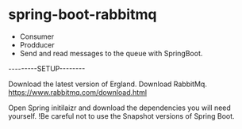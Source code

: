 # spring-boot-rabbitmq

- Consumer
- Prodducer
- Send and read messages to the queue with SpringBoot.


---------SETUP--------

Download the latest version of Ergland.
Download RabbitMq.
https://www.rabbitmq.com/download.html


Open Spring initilaizr and download the dependencies you will need yourself.
!Be careful not to use the Snapshot versions of Spring Boot.


